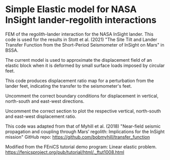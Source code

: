 # Simple Elastic model for NASA InSight lander-regolith interactions

FEM of the regolith-lander interaction for the NASA InSight lander. This code is used for the results in Stott et al. (2021) "The Site Tilt and Lander Transfer Function from the Short-Period Seismometer of InSight on Mars" in BSSA.

The current model is used to approximate the displacement field of an elastic block when it is deformed by small surface loads imposed by circular feet.

This code produces displacement ratio map for a perturbation from the lander feet, indicating the transfer to the seismometer's feet. 

Uncomment the correct boundary conditions for displacement in vertical, north-south and east-west directions.

Uncomment the correct section to plot the respective vertical, north-south and east-west displacement ratio.

This code was adapted from that of Myhill et al. (2018) "Near-field seismic propagation and coupling through Mars’ regolith: Implications for the InSight mission" 
GitHub repo: https://github.com/bobmyhill/transfer_function

Modified from the FEniCS tutorial demo program: Linear elastic problem.
https://fenicsproject.org/pub/tutorial/html/._ftut1008.html
